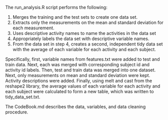 The run_analysis.R script performs the following:

1.	Merges the training and the test sets to create one data set.
2.	Extracts only the measurements on the mean and standard deviation for each measurement. 
3.	Uses descriptive activity names to name the activities in the data set
4.	Appropriately labels the data set with descriptive variable names. 
5.	From the data set in step 4, creates a second, independent tidy data set with the average of each variable for each activity and each subject.

Specifically, first, variable names from features.txt were added to test and train data.  Next, each was merged with corresponding subject id and activity id labels.  Then, test and train data was merged into one dataset.  Next, only measurements on mean and standard deviation were kept.  Activity descriptions were added.  Finally, using melt and cast from the reshape2 library, the average values of each variable for each activity and each subject were calculated to form a new table, which was written to tidy_data_set.txt.

The CodeBook.md describes the data, variables, and data cleaning procedure.
